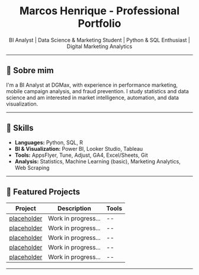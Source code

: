 <h1 align="center"> Marcos Henrique - Professional Portfolio </h1>

<p align="center">
  BI Analyst | Data Science & Marketing Student | Python & SQL Enthusiast | Digital Marketing Analytics
</p>

---

## 📌 Sobre mim

I'm a BI Analyst at DGMax, with experience in performance marketing, mobile campaign analysis, and fraud prevention. I study statistics and data science and am interested in market intelligence, automation, and data visualization.

---

## 🧠 Skills

- **Languages:** Python, SQL, R
- **BI & Visualization:** Power BI, Looker Studio, Tableau
- **Tools:** AppsFlyer, Tune, Adjust, GA4, Excel/Sheets, Git
- **Analysis:** Statistics, Machine Learning (basic), Marketing Analytics, Web Scraping

---

## 📂 Featured Projects

| Project | Description | Tools |
|--------|-----------|-------------|
| [placeholder](--) | Work in progress... | -- |
| [placeholder](--) | Work in progress... | -- |
| [placeholder](--) | Work in progress... | -- |
| [placeholder](--) | Work in progress... | -- |
| [placeholder](--) | Work in progress... | -- |

---
